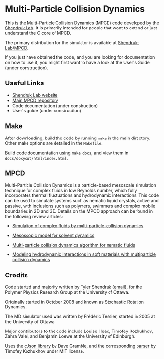 # Multi-Particle Collision Dynamics
This is the Multi-Particle Collision Dynamics (MPCD) code developed by the [Shendruk Lab](https://tnshendruk.com). 
It is primarily intended for people that want to extend or just understand the C core of MPCD.

The primary distribution for the simulator is available at [Shendruk-Lab/MPCD](https://github.com/Shendruk-Lab/MPCD).

If you just have obtained the code, and you are looking for documentation on how to use it, you might first want to have a look at the User's Guide (under construction).

## Useful Links
- [Shendruk Lab website](https://tnshendruk.com)
- [Main MPCD repository](https://github.com/Shendruk-Lab/MPCD)
- Code documentation (under construction)
- User's guide (under construction)

## Make
After downloading, build the code by running `make` in the main directory. 
Other make options are detailed in the `Makefile`.

Build code documentation using `make docs`, and view them in `docs/doxyout/html/index.html`.

## MPCD
Multi-Particle Collision Dynamics is a particle-based mesoscale simulation technique for complex fluids in low Reynolds number, which fully incorporates thermal fluctuations and hydrodynamic interactions. This code can be used to simulate systems such as nematic liquid crystals, active and passive, with inclusions such as polymers, swimmers and complex mobile boundaries in 2D and 3D. Details on the MPCD approach can be found in the following review articles:

* [Simulation of complex fluids by multi-particle-collision dynamics](https://www.sciencedirect.com/science/article/pii/S0010465505001700)

* [Mesoscopic model for solvent dynamics](https://aip.scitation.org/doi/abs/10.1063/1.478857)

* [Multi-particle collision dynamics algorithm for nematic fluids](https://pubs.rsc.org/en/content/articlehtml/2015/sm/c5sm00839e)

* [Modeling hydrodynamic interactions in soft materials with multiparticle collision dynamics](https://www.sciencedirect.com/science/article/pii/S2211339819300024) 

## Credits
Code started and majority written by Tyler Shendruk ([email](mailto:t.shendruk@ed.ac.uk)), for the Polymer Physics Research Group at the University of Ottawa.

Originally started in October 2008 and known as Stochastic Rotation Dynamics.

The MD simulator used was written by Frédéric Tessier, started in 2005 at the University of Ottawa.

Major contributors to the code include Louise Head, Timofey Kozhukhov, Zahra Valei, and Benjamin Loewe at the University of Edinburgh.

Uses the [cJson library](https://github.com/DaveGamble/cJSON) by Dave Gramble, and the corresponding [parser](https://github.com/T-Kozhukhov/cJson-Parser) by Timofey Kozhukhov under MIT license.
